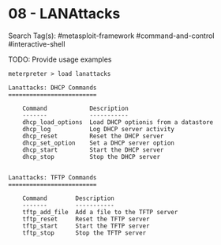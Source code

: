 # 08 - LANAttacks

Search Tag(s): #metasploit-framework #command-and-control #interactive-shell

TODO: Provide usage examples

```
meterpreter > load lanattacks

Lanattacks: DHCP Commands
=========================

    Command            Description
    -------            -----------
    dhcp_load_options  Load DHCP optionis from a datastore
    dhcp_log           Log DHCP server activity
    dhcp_reset         Reset the DHCP server
    dhcp_set_option    Set a DHCP server option
    dhcp_start         Start the DHCP server
    dhcp_stop          Stop the DHCP server


Lanattacks: TFTP Commands
=========================

    Command        Description
    -------        -----------
    tftp_add_file  Add a file to the TFTP server
    tftp_reset     Reset the TFTP server
    tftp_start     Start the TFTP server
    tftp_stop      Stop the TFTP server
```